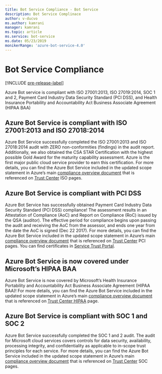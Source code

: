 ```yaml
---
title: Bot Service Compliance - Bot Service
description: Bot Service Complinace
author: v-ducvo
ms.author: kamrani
manager: kamrani
ms.topic: article
ms.service: bot-service
ms.date: 05/23/2019
monikerRange: 'azure-bot-service-4.0'
---
```


# Bot Service Compliance

[!INCLUDE [pre-release-label](../includes/pre-release-label.md)]

Azure Bot service is compliant with ISO 27001:2013, ISO 27019:2014, SOC 1 and 2, Payment Card Industry Data Security Standard (PCI DSS), and Health Insurance Portability and Accountability Act Business Associate Agreement (HIPAA BAA)

## Azure Bot Service is compliant with ISO 27001:2013 and ISO 27018:2014 
Azure Bot Service successfully completed the ISO 27001:2013 and ISO 27018:2014 audit with ZERO non-conformities (findings) in the audit report. Additionally, we also obtained the CSA STAR Certification with the highest possible Gold Award for the maturity capability assessment.  Azure is the first major public cloud service provider to earn this certification. For more details, you can find the Azure Bot Service included in the updated scope statement in Azure’s main [compliance overview document](https://gallery.technet.microsoft.com/Overview-of-Azure-c1be3942) that is referenced on [Trust Center](https://www.microsoft.com/trustcenter/compliance/iso-iec-27001) ISO pages.  
 
## Azure Bot Service is compliant with PCI DSS
Azure Bot Service has successfully obtained Payment Card Industry Data Security Standard (PCI DSS) compliance! The assessment results in an Attestation of Compliance (AoC) and Report on Compliance (RoC) issued by the QSA (auditor). The effective period for compliance begins upon passing the audit and receiving the AoC from the assessor, and ends one year from the date the AoC is signed (Dec 22 2017). For more details, you can find the Azure Bot Service included in the updated scope statement in Azure’s main [compliance overview document](https://gallery.technet.microsoft.com/Overview-of-Azure-c1be3942) that is referenced on [Trust Center](https://www.microsoft.com/trustcenter/compliance/iso-iec-27001) PCI pages.  You can find certificates in [Service Trust Portal](https://servicetrust.microsoft.com/).
 
## Azure Bot Service is now covered under Microsoft’s HIPAA BAA
Azure Bot Service is now covered by Microsoft’s Health Insurance Portability and Accountability Act Business Associate Agreement (HIPAA BAA)! For more details, you can find the Azure Bot Service included in the updated scope statement in Azure’s main [compliance overview document](https://gallery.technet.microsoft.com/Overview-of-Azure-c1be3942) that is referenced on [Trust Center HIPAA](https://www.microsoft.com/TrustCenter/Compliance/HIPAA) page.  


## Azure Bot Service is compliant with SOC 1 and SOC 2 
Azure Bot Service successfully completed the SOC 1 and 2 audit. The audit for Microsoft cloud services covers controls for data security, availability, processing integrity, and confidentiality as applicable to in-scope trust principles for each service. For more details, you can find the Azure Bot Service included in the updated scope statement in Azure’s main [compliance overview document](https://gallery.technet.microsoft.com/Overview-of-Azure-c1be3942) that is referenced on [Trust Center](https://www.microsoft.com/trustcenter/compliance/iso-iec-27001) SOC pages.  
 
